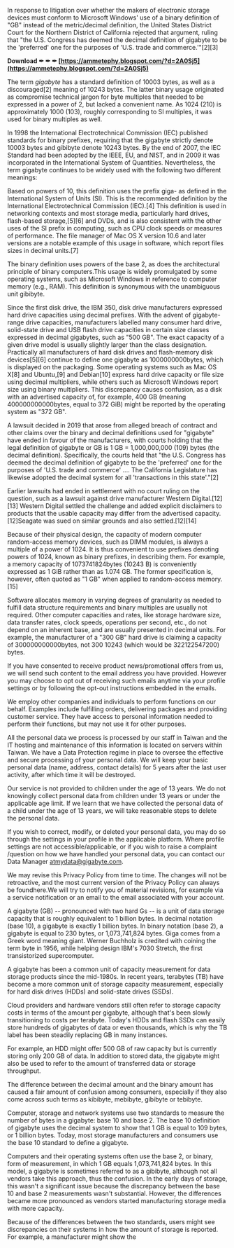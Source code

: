 
 
In response to litigation over whether the makers of electronic storage devices must conform to Microsoft Windows' use of a binary definition of "GB" instead of the metric/decimal definition, the United States District Court for the Northern District of California rejected that argument, ruling that "the U.S. Congress has deemed the decimal definition of gigabyte to be the 'preferred' one for the purposes of 'U.S. trade and commerce.'"[2][3]
 
**Download ✒ ✒ ✒ [https://ammetephy.blogspot.com/?d=2A0Sj5](https://ammetephy.blogspot.com/?d=2A0Sj5)**


 
The term *gigabyte* has a standard definition of 10003 bytes, as well as a discouraged[2] meaning of 10243 bytes. The latter binary usage originated as compromise technical jargon for byte multiples that needed to be expressed in a power of 2, but lacked a convenient name. As 1024 (210) is approximately 1000 (103), roughly corresponding to SI multiples, it was used for binary multiples as well.
 
In 1998 the International Electrotechnical Commission (IEC) published standards for binary prefixes, requiring that the gigabyte strictly denote 10003 bytes and gibibyte denote 10243 bytes. By the end of 2007, the IEC Standard had been adopted by the IEEE, EU, and NIST, and in 2009 it was incorporated in the International System of Quantities. Nevertheless, the term gigabyte continues to be widely used with the following two different meanings:
 
Based on powers of 10, this definition uses the prefix giga- as defined in the International System of Units (SI). This is the recommended definition by the International Electrotechnical Commission (IEC).[4] This definition is used in networking contexts and most storage media, particularly hard drives, flash-based storage,[5][6] and DVDs, and is also consistent with the other uses of the SI prefix in computing, such as CPU clock speeds or measures of performance. The file manager of Mac OS X version 10.6 and later versions are a notable example of this usage in software, which report files sizes in decimal units.[7]
 
The binary definition uses powers of the base 2, as does the architectural principle of binary computers.This usage is widely promulgated by some operating systems, such as Microsoft Windows in reference to computer memory (e.g., RAM). This definition is synonymous with the unambiguous unit gibibyte.
 
Since the first disk drive, the IBM 350, disk drive manufacturers expressed hard drive capacities using decimal prefixes. With the advent of gigabyte-range drive capacities, manufacturers labelled many consumer hard drive, solid-state drive and USB flash drive capacities in certain size classes expressed in decimal gigabytes, such as "500 GB". The exact capacity of a given drive model is usually slightly larger than the class designation. Practically all manufacturers of hard disk drives and flash-memory disk devices[5][6] continue to define one gigabyte as 1000000000bytes, which is displayed on the packaging. Some operating systems such as Mac OS X[8] and Ubuntu,[9] and Debian[10] express hard drive capacity or file size using decimal multipliers, while others such as Microsoft Windows report size using binary multipliers. This discrepancy causes confusion, as a disk with an advertised capacity of, for example, 400 GB (meaning 400000000000bytes, equal to 372 GiB) might be reported by the operating system as "372 GB".

A lawsuit decided in 2019 that arose from alleged breach of contract and other claims over the binary and decimal definitions used for "gigabyte" have ended in favour of the manufacturers, with courts holding that the legal definition of gigabyte or GB is 1 GB = 1,000,000,000 (109) bytes (the decimal definition). Specifically, the courts held that "the U.S. Congress has deemed the decimal definition of gigabyte to be the 'preferred' one for the purposes of 'U.S. trade and commerce' .... The California Legislature has likewise adopted the decimal system for all 'transactions in this state'."[2]
 
Earlier lawsuits had ended in settlement with no court ruling on the question, such as a lawsuit against drive manufacturer Western Digital.[12][13] Western Digital settled the challenge and added explicit disclaimers to products that the usable capacity may differ from the advertised capacity.[12]Seagate was sued on similar grounds and also settled.[12][14]
 
Because of their physical design, the capacity of modern computer random-access memory devices, such as DIMM modules, is always a multiple of a power of 1024. It is thus convenient to use prefixes denoting powers of 1024, known as binary prefixes, in describing them. For example, a memory capacity of 1073741824bytes (10243 B) is conveniently expressed as 1 GiB rather than as 1.074 GB. The former specification is, however, often quoted as "1 GB" when applied to random-access memory.[15]
 
Software allocates memory in varying degrees of granularity as needed to fulfill data structure requirements and binary multiples are usually not required. Other computer capacities and rates, like storage hardware size, data transfer rates, clock speeds, operations per second, etc., do not depend on an inherent base, and are usually presented in decimal units. For example, the manufacturer of a "300 GB" hard drive is claiming a capacity of 300000000000bytes, not 300 10243 (which would be 322122547200) bytes.
 
If you have consented to receive product news/promotional offers from us, we will send such content to the email address you have provided. However you may choose to opt out of receiving such emails anytime via your profile settings or by following the opt-out instructions embedded in the emails.
 
We employ other companies and individuals to perform functions on our behalf. Examples include fulfilling orders, delivering packages and providing customer service. They have access to personal information needed to perform their functions, but may not use it for other purposes.
 
All the personal data we process is processed by our staff in Taiwan and the IT hosting and maintenance of this information is located on servers within Taiwan. We have a Data Protection regime in place to oversee the effective and secure processing of your personal data. We will keep your basic personal data (name, address, contact details) for 5 years after the last user activity, after which time it will be destroyed.
 
Our service is not provided to children under the age of 13 years. We do not knowingly collect personal data from children under 13 years or under the applicable age limit. If we learn that we have collected the personal data of a child under the age of 13 years, we will take reasonable steps to delete the personal data.
 
If you wish to correct, modify, or deleted your personal data, you may do so through the settings in your profile in the applicable platform. Where profile settings are not accessible/applicable, or if you wish to raise a complaint /question on how we have handled your personal data, you can contact our Data Manager atmydata@gigabyte.com.
 
We may revise this Privacy Policy from time to time. The changes will not be retroactive, and the most current version of the Privacy Policy can always be foundhere.We will try to notify you of material revisions, for example via a service notification or an email to the email associated with your account.
 
A gigabyte (GB) -- pronounced with two hard Gs -- is a unit of data storage capacity that is roughly equivalent to 1 billion bytes. In decimal notation (base 10), a gigabyte is exactly 1 billion bytes. In binary notation (base 2), a gigabyte is equal to 230 bytes, or 1,073,741,824 bytes. Giga comes from a Greek word meaning giant. Werner Buchholz is credited with coining the term byte in 1956, while helping design IBM's 7030 Stretch, the first transistorized supercomputer.
 
A gigabyte has been a common unit of capacity measurement for data storage products since the mid-1980s. In recent years, terabytes (TB) have become a more common unit of storage capacity measurement, especially for hard disk drives (HDDs) and solid-state drives (SSDs).
 
Cloud providers and hardware vendors still often refer to storage capacity costs in terms of the amount per gigabyte, although that's been slowly transitioning to costs per terabyte. Today's HDDs and flash SSDs can easily store hundreds of gigabytes of data or even thousands, which is why the TB label has been steadily replacing GB in many instances.
 
For example, an HDD might offer 500 GB of raw capacity but is currently storing only 200 GB of data. In addition to stored data, the gigabyte might also be used to refer to the amount of transferred data or storage throughput.
 
The difference between the decimal amount and the binary amount has caused a fair amount of confusion among consumers, especially if they also come across such terms as kibibyte, mebibyte, gibibyte or tebibyte.
 
Computer, storage and network systems use two standards to measure the number of bytes in a gigabyte: base 10 and base 2. The base 10 definition of gigabyte uses the decimal system to show that 1 GB is equal to 109 bytes, or 1 billion bytes. Today, most storage manufacturers and consumers use the base 10 standard to define a gigabyte.
 
Computers and their operating systems often use the base 2, or binary, form of measurement, in which 1 GB equals 1,073,741,824 bytes. In this model, a gigabyte is sometimes referred to as a gibibyte, although not all vendors take this approach, thus the confusion. In the early days of storage, this wasn't a significant issue because the discrepancy between the base 10 and base 2 measurements wasn't substantial. However, the differences became more pronounced as vendors started manufacturing storage media with more capacity.
 
Because of the differences between the two standards, users might see discrepancies on their systems in how the amount of storage is reported. For example, a manufacturer might show the